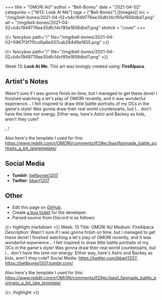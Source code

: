 +++
title =       "OMORI AU"
author =      "Bell-Bones"
date =        "2021-04-02"
categories =  ["W13: Look At Me"]
tags =        ["Bell-Bones"]
[[images]]
                      src = "/img/bell-bones/2021-04-02+b4c1949776ee35dfc14cf85e1858dbd7.png"
                      alt = "/img/bell-bones/2021-04-02+b4c1949776ee35dfc14cf85e1858dbd7.png"
                      stretch = "cover"
+++


{{< fancybox path="/" file="/img/bell-bones/2021-04-02+5967f3f7f5cd5a6e037cab28449ef855.png" >}}

{{< fancybox path="/" file="/img/bell-bones/2021-04-02+b4c1949776ee35dfc14cf85e1858dbd7.png" >}}


Week 13: **Look At Me**. This art was lovingly created using: **FireAlpaca**.

## Artist's Notes

Wasn't sure if I was gonna finish on time, but I managed to get these done! I finished watching a let's play of OMORI recently, and it was wonderful experience... I felt inspired to draw little battle portraits of my OCs in the game's style! Was gonna draw their real world counterparts, but I... don't have the time nor energy. Either way, here's Astro and Backey as kids, aren't they cute?

; /

Also here's the template I used for this: https://www.reddit.com/r/OMORI/comments/lf29ec/basilfanmade_battle_portraits_a_bit_latetemplate/

## Social Media

- **Tumblr**: [bellbones1207]()
- **Twitter**: [bbart1207]()


## Other

- Edit this page on [GitHub](https://github.com/teaminkling/web-refresh/edit/main/blog/content/blog/bell-bones-week-13-335d.md).
- Create [a bug ticket](https://github.com/teaminkling/web-refresh/issues/new?assignees=&labels=bug&template=problem-report.md&title=) for the developer.
- Parsed source from Discord is as follows:

{{< highlight markdown >}}
Week: 13
Title: OMORI AU
Medium: FireAlpaca
Description: Wasn't sure if I was gonna finish on time, but I managed to get these done! I finished watching a let's play of OMORI recently, and it was wonderful experience... I felt inspired to draw little battle portraits of my OCs in the game's style! Was gonna draw their real world counterparts, but I... don't have the time nor energy. Either way, here's Astro and Backey as kids, aren't they cute?
Social Media: https://twitter.com/bbart1207; https://bellbones1207.tumblr.com/

Also here's the template I used for this: https://www.reddit.com/r/OMORI/comments/lf29ec/basil_fanmade_battle_portraits_a_bit_late_template/


{{< /highlight >}}